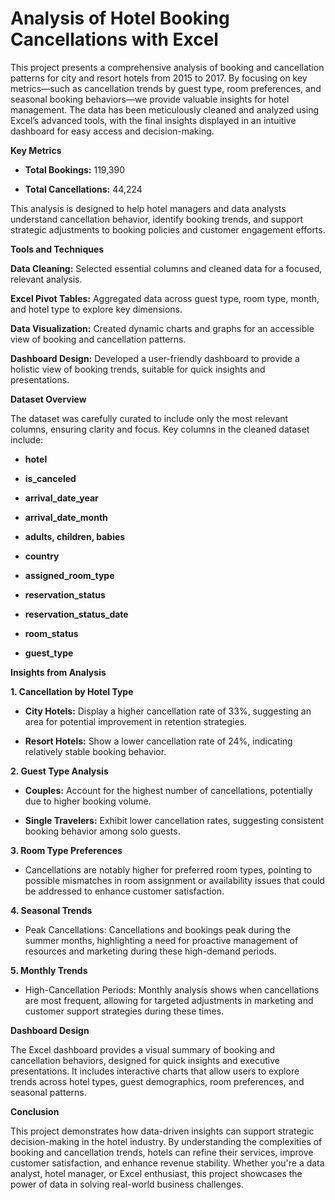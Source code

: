# Analysis of Hotel Booking Cancellations with Excel

This project presents a comprehensive analysis of booking and cancellation patterns for city and resort hotels from 2015 to 2017. By focusing on key metrics—such as cancellation trends by guest type, room preferences, and seasonal booking behaviors—we provide valuable insights for hotel management. The data has been meticulously cleaned and analyzed using Excel’s advanced tools, with the final insights displayed in an intuitive dashboard for easy access and decision-making.

**Key Metrics**

* **Total Bookings:** 119,390

* **Total Cancellations:** 44,224
  
This analysis is designed to help hotel managers and data analysts understand cancellation behavior, identify booking trends, and support strategic adjustments to booking policies and customer engagement efforts.

**Tools and Techniques**

**Data Cleaning:** Selected essential columns and cleaned data for a focused, relevant analysis.

**Excel Pivot Tables:** Aggregated data across guest type, room type, month, and hotel type to explore key dimensions.

**Data Visualization:** Created dynamic charts and graphs for an accessible view of booking and cancellation patterns.

**Dashboard Design:** Developed a user-friendly dashboard to provide a holistic view of booking trends, suitable for quick insights and presentations.

**Dataset Overview**

The dataset was carefully curated to include only the most relevant columns, ensuring clarity and focus. Key columns in the cleaned dataset include:

* **hotel**

* **is_canceled**

* **arrival_date_year**

* **arrival_date_month**

* **adults, children, babies**

* **country**

* **assigned_room_type**

* **reservation_status**

* **reservation_status_date**

* **room_status**

* **guest_type**

**Insights from Analysis**

**1. Cancellation by Hotel Type**

* **City Hotels:** Display a higher cancellation rate of 33%, suggesting an area for potential improvement in retention strategies.

* **Resort Hotels:** Show a lower cancellation rate of 24%, indicating relatively stable booking behavior.

**2. Guest Type Analysis**

* **Couples:** Account for the highest number of cancellations, potentially due to higher booking volume.

* **Single Travelers:** Exhibit lower cancellation rates, suggesting consistent booking behavior among solo guests.

**3. Room Type Preferences**

* Cancellations are notably higher for preferred room types, pointing to possible mismatches in room assignment or availability issues that could be addressed to enhance customer satisfaction.

**4. Seasonal Trends**

* Peak Cancellations: Cancellations and bookings peak during the summer months, highlighting a need for proactive management of resources and marketing during these high-demand periods.

**5. Monthly Trends**

* High-Cancellation Periods: Monthly analysis shows when cancellations are most frequent, allowing for targeted adjustments in marketing and customer support strategies during these times.

**Dashboard Design**

The Excel dashboard provides a visual summary of booking and cancellation behaviors, designed for quick insights and executive presentations. It includes interactive charts that allow users to explore trends across hotel types, guest demographics, room preferences, and seasonal patterns.

**Conclusion**

This project demonstrates how data-driven insights can support strategic decision-making in the hotel industry. By understanding the complexities of booking and cancellation trends, hotels can refine their services, improve customer satisfaction, and enhance revenue stability. Whether you're a data analyst, hotel manager, or Excel enthusiast, this project showcases the power of data in solving real-world business challenges.



























